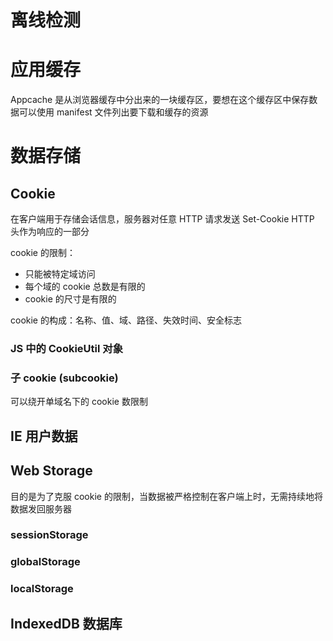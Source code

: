 # 离线检测

# 应用缓存

Appcache 是从浏览器缓存中分出来的一块缓存区，要想在这个缓存区中保存数据可以使用 manifest 文件列出要下载和缓存的资源

# 数据存储

## Cookie

在客户端用于存储会话信息，服务器对任意 HTTP 请求发送 Set-Cookie HTTP 头作为响应的一部分

cookie 的限制：

- 只能被特定域访问
- 每个域的 cookie 总数是有限的
- cookie 的尺寸是有限的

cookie 的构成：名称、值、域、路径、失效时间、安全标志

### JS 中的 CookieUtil 对象

### 子 cookie (subcookie)

可以绕开单域名下的 cookie 数限制

## IE 用户数据

## Web Storage

目的是为了克服 cookie 的限制，当数据被严格控制在客户端上时，无需持续地将数据发回服务器

### sessionStorage

### globalStorage

### localStorage

## IndexedDB 数据库

